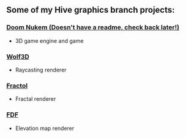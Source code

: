 ## Some of my Hive graphics branch projects:

### [Doom Nukem (Doesn't have a readme, check back later!)](https://github.com/oskarikinnunen/DoomNukem)
  - 3D game engine and game
### [Wolf3D](https://github.com/oskarikinnunen/sovietpunk)
  - Raycasting renderer


### [Fractol](https://github.com/oskarikinnunen/FractolVogsphere)
  - Fractal renderer  


### [FDF](https://github.com/oskarikinnunen/PresentableFDF)
  - Elevation map renderer
